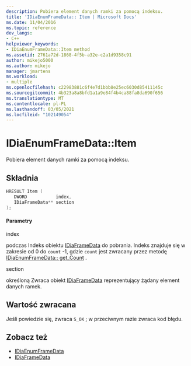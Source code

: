 ```yaml
---
description: Pobiera element danych ramki za pomocą indeksu.
title: 'IDiaEnumFrameData:: Item | Microsoft Docs'
ms.date: 11/04/2016
ms.topic: reference
dev_langs:
- C++
helpviewer_keywords:
- IDiaEnumFrameData::Item method
ms.assetid: 2761a72d-1868-4f5b-a32e-c2a1d9358c91
author: mikejo5000
ms.author: mikejo
manager: jmartens
ms.workload:
- multiple
ms.openlocfilehash: c22983881c6f4e7d1bbb8e25ec6030d85411145c
ms.sourcegitcommit: 4b323a8a8bfd1a1a9e84f4b4ca88fa8da690f656
ms.translationtype: MT
ms.contentlocale: pl-PL
ms.lasthandoff: 03/05/2021
ms.locfileid: "102149054"
---
```

# <a name="idiaenumframedataitem"></a>IDiaEnumFrameData::Item
Pobiera element danych ramki za pomocą indeksu.

## <a name="syntax"></a>Składnia

```C++
HRESULT Item ( 
   DWORD           index,
   IDiaFrameData** section
);
```

#### <a name="parameters"></a>Parametry
 index

podczas Indeks obiektu [IDiaFrameData](../../debugger/debug-interface-access/idiaframedata.md) do pobrania. Indeks znajduje się w zakresie od 0 do `count` -1, gdzie `count` jest zwracany przez metodę [IDiaEnumFrameData:: get_Count](../../debugger/debug-interface-access/idiaenumframedata-get-count.md) .

 section

określoną Zwraca obiekt [IDiaFrameData](../../debugger/debug-interface-access/idiaframedata.md) reprezentujący żądany element danych ramek.

## <a name="return-value"></a>Wartość zwracana
 Jeśli powiedzie się, zwraca `S_OK` ; w przeciwnym razie zwraca kod błędu.

## <a name="see-also"></a>Zobacz też
- [IDiaEnumFrameData](../../debugger/debug-interface-access/idiaenumframedata.md)
- [IDiaFrameData](../../debugger/debug-interface-access/idiaframedata.md)
